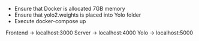 - Ensure that Docker is allocated 7GB memory
- Ensure that yolo2.weights is placed into Yolo folder
- Execute docker-compose up

Frontend    -> localhost:3000
Server      -> localhost:4000
Yolo        -> localhost:5000